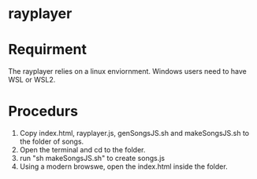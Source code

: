 # rayplayer
# Requirment
The rayplayer relies on a linux enviornment. Windows users need to have WSL or WSL2.
# Procedurs
1. Copy index.html, rayplayer.js, genSongsJS.sh and makeSongsJS.sh to the folder of songs.
2. Open the terminal and cd to the folder.
3. run "sh makeSongsJS.sh" to create songs.js
4. Using a modern browswe, open the index.html inside the folder.

